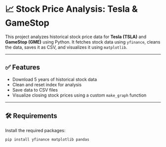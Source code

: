 # 📈 Stock Price Analysis: Tesla & GameStop

This project analyzes historical stock price data for **Tesla (TSLA)** and **GameStop (GME)** using Python. It fetches stock data using `yfinance`, cleans the data, saves it as CSV, and visualizes it using `matplotlib`.

---

## ✅ Features

- Download 5 years of historical stock data
- Clean and reset index for analysis
- Save data to CSV files
- Visualize closing stock prices using a custom `make_graph` function

---

## 🛠 Requirements

Install the required packages:

```bash
pip install yfinance matplotlib pandas
